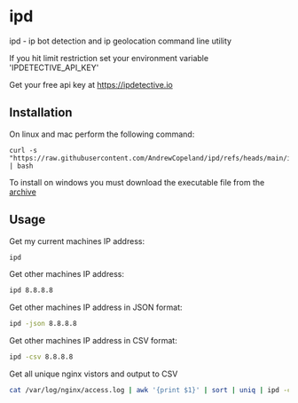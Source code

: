 # ipd

ipd - ip bot detection and ip geolocation command line utility

If you hit limit restriction set your environment variable 'IPDETECTIVE_API_KEY'

Get your free api key at https://ipdetective.io

## Installation
On linux and mac perform the following command:
```
curl -s "https://raw.githubusercontent.com/AndrewCopeland/ipd/refs/heads/main/install.sh" | bash
```

To install on windows you must download the executable file from the [archive](https://github.com/AndrewCopeland/ipd/releases)


## Usage
Get my current machines IP address:
```bash
ipd
```

Get other machines IP address:
```bash
ipd 8.8.8.8
```

Get other machines IP address in JSON format:
```bash
ipd -json 8.8.8.8
```

Get other machines IP address in CSV format:
```bash
ipd -csv 8.8.8.8
```

Get all unique nginx vistors and output to CSV
```bash
cat /var/log/nginx/access.log | awk '{print $1}' | sort | uniq | ipd -csv > unique_vistors.csv
```


